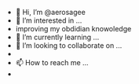- 👋 Hi, I’m @aerosagee
- 👀 I’m interested in ...
- improving my obdidian knowoledge 
- 🌱 I’m currently learning ...
- 💞️ I’m looking to collaborate on ...
- 
- 📫 How to reach me ...
- 

<!---
aerosagee/aerosagee is a ✨ special ✨ repository because its `README.md` (this file) appears on your GitHub profile.
You can click the Preview link to take a look at your changes.
--->
